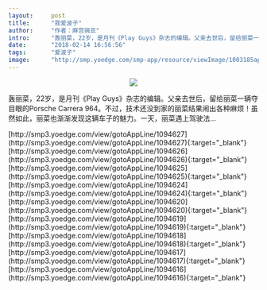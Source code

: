 ```yaml
---
layout:     post
title:      "我爱波子"
author:     "作者：麻宫骑亚"
intro:      "轰丽菜，22岁，是月刊《Play Guys》杂志的编辑。父亲去世后，留给丽菜一辆夺目眼的Porsche Carrera 964。不过，技术还没到家的丽菜结果闹出各种麻烦！虽然如此，丽菜也渐渐发现这辆车子的魅力。一天，丽菜遇上驾驶法…"
date:       "2018-02-14 16:56:56"
tags:       "爱波子"
image:      "http://smp.yoedge.com/smp-app/resource/viewImage/1003185appline.png"
---
```

<div style="text-align: center">
<p><img src="http://smp.yoedge.com/smp-app/resource/viewImage/1003185appline.png"/></p>
</div>
<p class="post-meta">
<span>轰丽菜，22岁，是月刊《Play Guys》杂志的编辑。父亲去世后，留给丽菜一辆夺目眼的Porsche Carrera 964。不过，技术还没到家的丽菜结果闹出各种麻烦！虽然如此，丽菜也渐渐发现这辆车子的魅力。一天，丽菜遇上驾驶法…</span>
</p>
[http://smp3.yoedge.com/view/gotoAppLine/1094627](http://smp3.yoedge.com/view/gotoAppLine/1094627){:target="_blank"}
[http://smp3.yoedge.com/view/gotoAppLine/1094626](http://smp3.yoedge.com/view/gotoAppLine/1094626){:target="_blank"}
[http://smp3.yoedge.com/view/gotoAppLine/1094625](http://smp3.yoedge.com/view/gotoAppLine/1094625){:target="_blank"}
[http://smp3.yoedge.com/view/gotoAppLine/1094624](http://smp3.yoedge.com/view/gotoAppLine/1094624){:target="_blank"}
[http://smp3.yoedge.com/view/gotoAppLine/1094620](http://smp3.yoedge.com/view/gotoAppLine/1094620){:target="_blank"}
[http://smp3.yoedge.com/view/gotoAppLine/1094619](http://smp3.yoedge.com/view/gotoAppLine/1094619){:target="_blank"}
[http://smp3.yoedge.com/view/gotoAppLine/1094618](http://smp3.yoedge.com/view/gotoAppLine/1094618){:target="_blank"}
[http://smp3.yoedge.com/view/gotoAppLine/1094617](http://smp3.yoedge.com/view/gotoAppLine/1094617){:target="_blank"}
[http://smp3.yoedge.com/view/gotoAppLine/1094616](http://smp3.yoedge.com/view/gotoAppLine/1094616){:target="_blank"}


